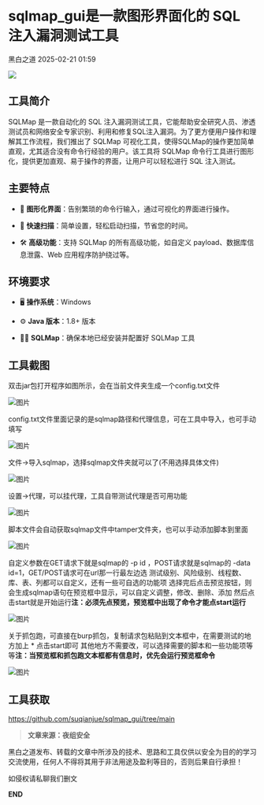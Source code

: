 #  sqlmap_gui是一款图形界面化的 SQL 注入漏洞测试工具   
 黑白之道   2025-02-21 01:59  
  
![](https://mmbiz.qpic.cn/mmbiz_gif/3xxicXNlTXLicwgPqvK8QgwnCr09iaSllrsXJLMkThiaHibEntZKkJiaicEd4ibWQxyn3gtAWbyGqtHVb0qqsHFC9jW3oQ/640?wx_fmt=gif "")  
  
## 工具简介  
  
SQLMap 是一款自动化的 SQL 注入漏洞测试工具，它能帮助安全研究人员、渗透测试员和网络安全专家识别、利用和修复SQL注入漏洞。为了更方便用户操作和理解其工作流程，我们推出了 SQLMap 可视化工具，使得SQLMap的操作更加简单直观，尤其适合没有命令行经验的用户。该工具将 SQLMap 命令行工具进行图形化，提供更加直观、易于操作的界面，让用户可以轻松进行 SQL 注入测试。  
## 主要特点  
- 🎯 **图形化界面**：告别繁琐的命令行输入，通过可视化的界面进行操作。  
  
- 🚀 **快速扫描**：简单设置，轻松启动扫描，节省您的时间。  
  
- 🛠️ **高级功能**：支持 SQLMap 的所有高级功能，如自定义 payload、数据库信息泄露、Web 应用程序防护绕过等。  
  
## 环境要求  
- 🖥️ **操作系统**：Windows  
  
- ⚙️ **Java 版本**：1.8+ 版本  
  
- 🧑‍💻 **SQLMap**：确保本地已经安装并配置好 SQLMap 工具  
  
## 工具截图  
  
双击jar包打开程序如图所示，会在当前文件夹生成一个config.txt文件  
  
![图片](https://mmbiz.qpic.cn/sz_mmbiz_png/icZ1W9s2Jp2Xrl71kBL8Pxw3tKhoYRRMcqickEnpHn3x5iaIiayjHjLTlPFfPAUfACnbZzw1fjYLg3RFc7wETHzn1g/640?wx_fmt=png&from=appmsg&tp=wxpic&wxfrom=5&wx_lazy=1&wx_co=1 "")  
  
config.txt文件里面记录的是sqlmap路径和代理信息，可在工具中导入，也可手动填写  
  
![图片](https://mmbiz.qpic.cn/sz_mmbiz_png/icZ1W9s2Jp2Xrl71kBL8Pxw3tKhoYRRMcT2WQEXDZvyT5xKc4jpY2LeqCUwG2N90R8ibxhGDIMl89gX2lAX1XEBg/640?wx_fmt=png&from=appmsg&tp=wxpic&wxfrom=5&wx_lazy=1&wx_co=1 "")  
  
文件->导入sqlmap，选择sqlmap文件夹就可以了(不用选择具体文件)  
  
![图片](https://mmbiz.qpic.cn/sz_mmbiz_png/icZ1W9s2Jp2Xrl71kBL8Pxw3tKhoYRRMcArRym3zK7M3icV0CgnwWR7xl2CklmLv8ouyjDAjPgwicofuqlRr7PibYQ/640?wx_fmt=png&from=appmsg&tp=wxpic&wxfrom=5&wx_lazy=1&wx_co=1 "")  
  
设置->代理，可以挂代理，工具自带测试代理是否可用功能  
  
![图片](https://mmbiz.qpic.cn/sz_mmbiz_png/icZ1W9s2Jp2Xrl71kBL8Pxw3tKhoYRRMca9oHtSs5NDGHMtgxN2Q5hvicP5TzWkeSI58VicibDOraDsckoS4oThSPg/640?wx_fmt=png&from=appmsg&tp=wxpic&wxfrom=5&wx_lazy=1&wx_co=1 "")  
  
脚本文件会自动获取sqlmap文件中tamper文件夹，也可以手动添加脚本到里面  
  
![图片](https://mmbiz.qpic.cn/sz_mmbiz_png/icZ1W9s2Jp2Xrl71kBL8Pxw3tKhoYRRMcBapibv5R3DMGk3K0KL1BZdqN0WoUp9HiblRPL3YU7o2yx5eATfp6Aib2A/640?wx_fmt=png&from=appmsg&tp=wxpic&wxfrom=5&wx_lazy=1&wx_co=1 "")  
  
自定义参数在GET请求下就是sqlmap的 -p id ，POST请求就是sqlmap的 -data id=1，GET/POST请求可在url那一行最左边选
测试级别、风险级别、线程数、库、表、列都可以自定义，还有一些可自选的功能项
选择完后点击预览按钮，则会生成sqlmap语句在预览框中显示，可以自定义调整，修改、删除、添加
然后点击start就是开始运行**注：必须先点预览，预览框中出现了命令才能点start运行**  
  
![图片](https://mmbiz.qpic.cn/sz_mmbiz_png/icZ1W9s2Jp2Xrl71kBL8Pxw3tKhoYRRMcltKuwiaMsuGibzoFEjicWZSZC9tyZB6FXfTNVcWTcVd0OfibvLcf0lGuXA/640?wx_fmt=png&from=appmsg&tp=wxpic&wxfrom=5&wx_lazy=1&wx_co=1 "")  
  
关于抓包跑，可直接在burp抓包，复制请求包粘贴到文本框中，在需要测试的地方加上 * 点击start即可
其他地方不需要改，可以选择需要的脚本和一些功能项等等**注：当预览框和抓包跑文本框都有信息时，优先会运行预览框命令**  
  
![图片](https://mmbiz.qpic.cn/sz_mmbiz_png/icZ1W9s2Jp2Xrl71kBL8Pxw3tKhoYRRMcYXuT7f8icFlVo8vIoiaJIS6ialGj1uwwXNHXMd4sOgjypfdsvJdst53IA/640?wx_fmt=png&from=appmsg&tp=wxpic&wxfrom=5&wx_lazy=1&wx_co=1 "")  
  
  
## 工具获取  
  
  
  
https://github.com/suqianjue/sqlmap_gui/tree/main  
  
> **文章来源：夜组安全**  
  
  
  
黑白之道发布、转载的文章中所涉及的技术、思路和工具仅供以安全为目的的学习交流使用，任何人不得将其用于非法用途及盈利等目的，否则后果自行承担！  
  
如侵权请私聊我们删文  
  
  
**END**  
  
  
